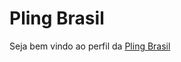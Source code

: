 # Pling Brasil

Seja bem vindo ao perfil da <a href="https://www.pling.pro" target="_blank">Pling Brasil</a>

